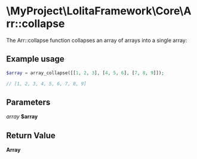 \MyProject\LolitaFramework\Core\Arr::collapse
===

The Arr::collapse function collapses an array of arrays into a single array:

Example usage
---
```php
$array = array_collapse([[1, 2, 3], [4, 5, 6], [7, 8, 9]]);

// [1, 2, 3, 4, 5, 6, 7, 8, 9]
```

Parameters
---
_array_ **$array**

Return Value
---
**Array**
